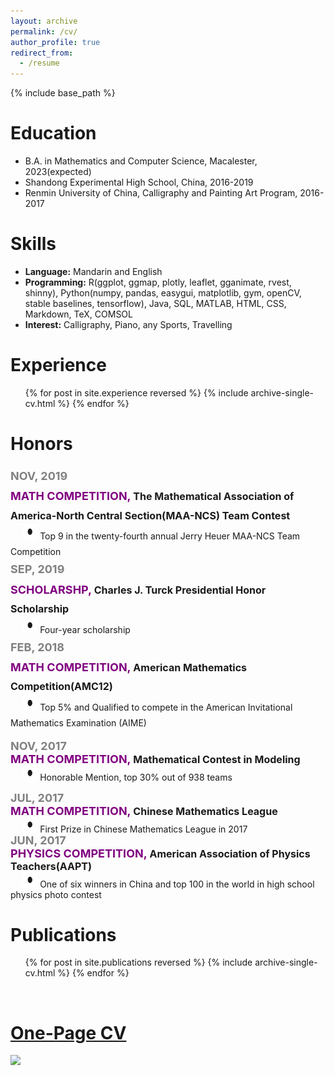 ```yaml
---
layout: archive
permalink: /cv/
author_profile: true
redirect_from:
  - /resume
---
```


{% include base_path %}

Education
======
* B.A. in Mathematics and Computer Science, Macalester, 2023(expected)
* Shandong Experimental High School, China, 2016-2019
* Renmin University of China, Calligraphy and Painting Art Program, 2016-2017
  
Skills
======
- **Language:** Mandarin and English
- **Programming:** R(ggplot, ggmap, plotly, leaflet, gganimate, rvest, shinny), Python(numpy, pandas, easygui, matplotlib, gym, openCV, stable baselines, tensorflow), Java, SQL, MATLAB, HTML, CSS, Markdown, TeX, COMSOL
- **Interest:** Calligraphy, Piano, any Sports, Travelling 


Experience
======
  <ul>{% for post in site.experience reversed %}
    {% include archive-single-cv.html %}
  {% endfor %}</ul>



Honors
======
<p class="zc" style="line-height:1.8">
<font color="grey" size = "4"><strong>NOV, 2019</strong></font><br>
<font color="purple" size = "4.5"><strong>MATH COMPETITION, </strong></font><font size = "3.5"><strong>The Mathematical Association of America-North Central Section(MAA-NCS) Team Contest</strong></font><br>
&nbsp;&nbsp;&nbsp;&nbsp; <img src="/images/c.png" width="23.5" height="23.5"> Top 9 in the twenty-fourth annual Jerry Heuer MAA-NCS Team Competition
<br>
<font color="grey" size = "4"><strong>SEP, 2019</strong></font><br>
<font color="purple" size = "4.5"><strong>SCHOLARSHP, </strong></font><font size = "3.5"><strong>Charles J. Turck Presidential Honor Scholarship</strong></font><br>
&nbsp;&nbsp;&nbsp;&nbsp; <img src="/images/c.png" width="23.5" height="23.5"> Four-year scholarship	
<br>
<font color="grey" size = "4"><strong>FEB, 2018</strong></font><br>
<font color="purple" size = "4.5"><strong>MATH COMPETITION, </strong></font><font size = "3.5"><strong>American Mathematics Competition(AMC12)</strong></font><br>
	&nbsp;&nbsp;&nbsp;&nbsp; <img src="/images/c.png" width="23.5" height="23.5"> Top 5% and Qualified to compete in the American Invitational Mathematics Examination (AIME)
<br>

<font color="grey" size = "4"><strong>NOV, 2017</strong></font><br>
<font color="purple" size = "4.5"><strong>MATH COMPETITION, </strong></font><font size = "3.5"><strong>Mathematical Contest in Modeling</strong></font><br>
&nbsp;&nbsp;&nbsp;&nbsp; <img src="/images/c.png" width="23.5" height="23.5"> Honorable Mention, top 30% out of 938 teams
<br>

<font color="grey" size = "4"><strong>JUL, 2017</strong></font><br>
<font color="purple" size = "4.5"><strong>MATH COMPETITION, </strong></font><font size = "3.5"><strong>Chinese Mathematics League</strong></font><br>
&nbsp;&nbsp;&nbsp;&nbsp; <img src="/images/c.png" width="23.5" height="23.5"> First Prize in Chinese Mathematics League in 2017
<br>
<font color="grey" size = "4"><strong>JUN, 2017</strong></font><br>
<font color="purple" size = "4.5"><strong>PHYSICS COMPETITION, </strong></font><font size = "3.5"><strong>American Association of Physics Teachers(AAPT)</strong></font><br>
&nbsp;&nbsp;&nbsp;&nbsp; <img src="/images/c.png" width="23.5" height="23.5"> One of six winners in China and top 100 in the world in high school physics photo contest


</p>
 
    
 Publications
======
  <ul>{% for post in site.publications reversed %}
    {% include archive-single-cv.html %}
  {% endfor %}</ul>

<br>

 [One-Page CV](https://github.com/zcczhang/MyResume)
=====
  

![](https://raw.githubusercontent.com/zcczhang/MyResume/master/CVpic.png)	